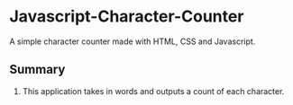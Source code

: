 # Javascript-Character-Counter
A simple character counter made with HTML, CSS and Javascript.

## Summary
1. This application takes in words and outputs a count of each character.
